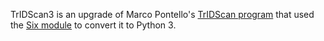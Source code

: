 TrIDScan3 is an upgrade of Marco Pontello's [TrIDScan program](https://mark0.net/soft-tridscan-e.html) that used the [Six module](https://six.readthedocs.io/) to convert it to Python 3.